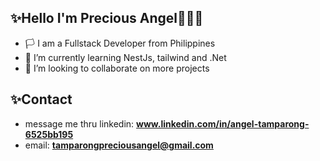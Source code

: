 ## ✨Hello I'm **Precious Angel**👊🏼💪

- 🏳️ I am a Fullstack Developer from Philippines
- 🌱 I’m currently learning NestJs, tailwind and .Net
- 💞️ I’m looking to collaborate on more projects

## ✨Contact
- message me thru linkedin: **www.linkedin.com/in/angel-tamparong-6525bb195**
- email: **tamparongpreciousangel@gmail.com**

<!---
PATamparong/PATamparong is a ✨ special ✨ repository because its `README.md` (this file) appears on your GitHub profile.
You can click the Preview link to take a look at your changes.
--->
